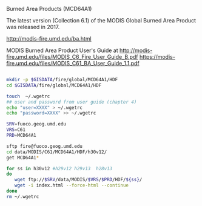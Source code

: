 Burned Area Products (MCD64A1)

The latest version (Collection 6.1) of the MODIS Global Burned Area Product was released in 2017.

http://modis-fire.umd.edu/ba.html

MODIS Burned Area Product User's Guide at 
http://modis-fire.umd.edu/files/MODIS_C6_Fire_User_Guide_B.pdf
https://modis-fire.umd.edu/files/MODIS_C61_BA_User_Guide_1.1.pdf


```sh

mkdir -p $GISDATA/fire/global/MCD64A1/HDF
cd $GISDATA/fire/global/MCD64A1/HDF

touch  ~/.wgetrc
## user and password from user guide (chapter 4)
echo "user=XXXX" > ~/.wgetrc
echo "password=XXXX" >> ~/.wgetrc

SRV=fuoco.geog.umd.edu
VRS=C61
PRD=MCD64A1

sftp fire@fuoco.geog.umd.edu
cd data/MODIS/C61/MCD64A1/HDF/h30v12/
get MCD64A1*

for ss in h30v12 #h29v12 h29v13  h28v13
do
   wget ftp://$SRV/data/MODIS/$VRS/$PRD/HDF/${ss}/
   wget -i index.html --force-html --continue
done
rm ~/.wgetrc

```
